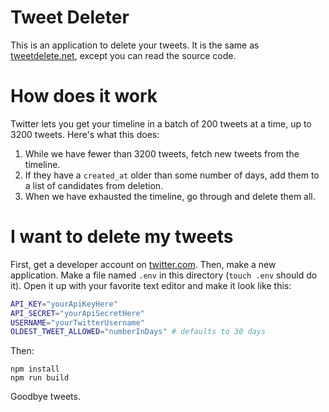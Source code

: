 # Tweet Deleter

This is an application to delete your tweets. It is the same as
[tweetdelete.net](https://www.tweetdelete.net/), except you can read the source
code.

# How does it work

Twitter lets you get your timeline in a batch of 200 tweets at a time, up to
3200 tweets. Here's what this does:

1. While we have fewer than 3200 tweets, fetch new tweets from the timeline.
2. If they have a `created_at` older than some number of days, add them to a
   list of candidates from deletion.
3. When we have exhausted the timeline, go through and delete them all.

# I want to delete my tweets

First, get a developer account on [twitter.com](https://developer.twitter.com).
Then, make a new application. Make a file named `.env` in this directory (`touch .env` should do it). Open it up with your favorite text editor and make it look
like this:

```bash
API_KEY="yourApiKeyHere"
API_SECRET="yourApiSecretHere"
USERNAME="yourTwitterUsername"
OLDEST_TWEET_ALLOWED="numberInDays" # defaults to 30 days
```

Then:

```
npm install
npm run build
```

Goodbye tweets.
